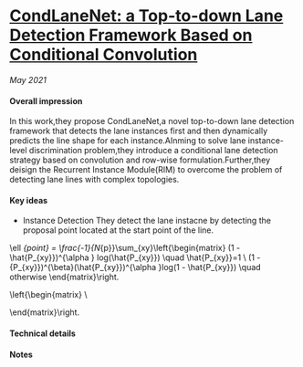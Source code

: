 
# [CondLaneNet: a Top-to-down Lane Detection Framework Based on Conditional Convolution](https://arxiv.org/abs/2105.05003)

_May 2021_

#### Overall impression
In this work,they propose CondLaneNet,a novel top-to-down lane detection framework that detects the lane instances first and then dynamically predicts the line shape for each instance.AInming to solve lane instance-level discrimination problem,they introduce a conditional lane detection strategy based on convolution and row-wise formulation.Further,they deisign the Recurrent Instance Module(RIM) to overcome the problem of detecting lane lines with complex topologies.

#### Key ideas
- Instance Detection
  They detect the lane instacne by detecting the proposal point located at the start point of the line.

\ell _{point} = \frac{-1}{N_{p}}\sum_{xy}\left\{\begin{matrix}  (1 - \hat{P_{xy}})^{\alpha } log(\hat{P_{xy}})
     \quad \hat{P_{xy}}=1  \\
(1 -{P_{xy}})^{\beta}(\hat{P_{xy}})^{\alpha }log(1 - \hat{P_{xy}})  \quad otherwise
\end{matrix}\right.

\left\{\begin{matrix}
 \\

\end{matrix}\right.

  
#### Technical details



#### Notes

